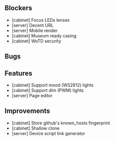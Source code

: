 ## Blockers

* [cabinet] Focus LEDs lenses
* [server] Decent URL
* [server] Mobile render
* [cabinet] Museum ready casing
* [cabinet] WoTD security

## Bugs

## Features

* [cabinet] Support mood (WS2812) lights
* [cabinet] Support dim (PWM) lights
* [server] Page editor

## Improvements

* [cabinet] Store github's known_hosts fingerprint
* [cabinet] Shallow clone
* [server] Device script link generator
